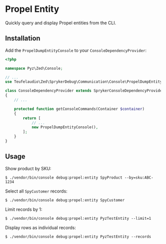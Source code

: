 Propel Entity
=============

Quickly query and display Propel entities from the CLI.

Installation
------------

Add the `PropelDumpEntityConsole` to your `ConsoleDependencyProvider`:

```php
<?php

namespace Pyz\Zed\Console;

// ...
use Teufelaudio\Zed\SprykerDebug\Communication\Console\PropelDumpEntityConsole;

class ConsoleDependencyProvider extends SprykerConsoleDependencyProvider
{
    // ...

    protected function getConsoleCommands(Container $container)
    {
        return [
            // ...
            new PropelDumpEntityConsole(),
        ];
    }
}
```

Usage
-----

Show product by SKU:

```
$ ./vendor/bin/console debug:propel:entity SpyProduct --by=sku:ABC-1234
```

Select all `SpyCustomer` records:

```
$ ./vendor/bin/console debug:propel:entity SpyCustomer
```

Limit records by 1:

```
$ ./vendor/bin/console debug:propel:entity PyzTestEntity --limit=1
```

Display rows as individual records:

```
$ ./vendor/bin/console debug:propel:entity PyzTestEntity --records
```


